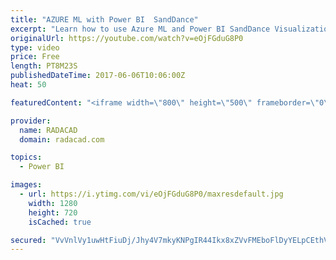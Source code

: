 ```yaml
---
title: "AZURE ML with Power BI  SandDance"
excerpt: "Learn how to use Azure ML and Power BI SandDance Visualization"
originalUrl: https://youtube.com/watch?v=eOjFGduG8P0
type: video
price: Free
length: PT8M23S
publishedDateTime: 2017-06-06T10:06:00Z
heat: 50

featuredContent: "<iframe width=\"800\" height=\"500\" frameborder=\"0\" src=\"https://www.youtube.com/embed/eOjFGduG8P0\" allow=\"accelerometer; autoplay; encrypted-media; gyroscope; picture-in-picture\" allowfullscreen></iframe>"

provider:
  name: RADACAD
  domain: radacad.com

topics:
  - Power BI

images:
  - url: https://i.ytimg.com/vi/eOjFGduG8P0/maxresdefault.jpg
    width: 1280
    height: 720
    isCached: true

secured: "VvVnlVy1uwHtFiuDj/Jhy4V7mkyKNPgIR44Ikx8xZVvFMEboFlDyYELpCEthVR3DtMq0+E4DjoYTP2DCyA0rDoMWQ7sHP/6eEzgOaZMkUZe7lz/e9ra7UQAI/9mTsi9BSD+hsqQhtdpyxgBMz8RUzQo/MyrsA2KQL2DlUfFzMvANNhBCTTfwu9A7HIb1O4plMGvZTGtlcn4xWQibwC3maiTAUIjfPhNPqdJdlchMIagwsWjqk0OJ9KlulnGIotZ5MIjlcgCq9VPHLYEAmHlfZ/Yi/EDICSJR9H9FUY12PIAcpTXhOkrB033lHWQImTfVTV4+sPR/s1cwOI6SqXCCPa6/ihZXhcyzOmhW4/eQJDrE6IM4jvj5ISWp3m0dum+Kw8Dr2oi9oDXqI7k3kbkKCzbPXTcV5Cdrll7dNFC7WYE=;RNC4S2CQ3525tVtZPJLgzg=="
---
```


